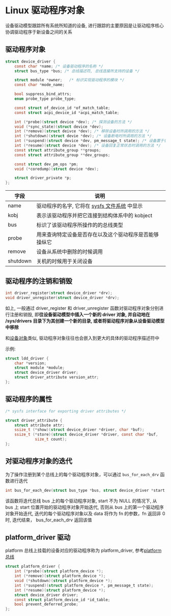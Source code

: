 # Linux 驱动程序对象

设备驱动模型跟踪所有系统所知道的设备, 进行跟踪的主要原因是让驱动程序核心协调驱动程序于新设备之间的关系

## 驱动程序对象

```c
struct device_driver {
    const char *name; /* 设备驱动程序的名称 */
    struct bus_type *bus; /* 总线描述符, 总线连接所支持的设备 */

    struct module *owner;   /* 标识实现驱动程序的模块 */
    const char *mode_name;

    bool suppress_bind_attrs;
    enum probe_type probe_type;

    const struct of_device_id *of_match_table;
    const struct acpi_device_id *acpi_match_table;

    int (*probe)(struct device *dev); /* 探测设备的方法 */
    void (*sync_state)(struct device *dev);
    int (*remove)(struct deivce *dev); /* 移除设备时所调用的方法 */
    int (*shutdown)(struct devie *dev); /* 设备断电时所调用的方法 */
    int (*suspend)(struct device *dev, pm_message_t state); /* 设备置于低功耗状态时调用的方法 */
    int (*resume)(struct device *dev); /* 设备回复正常状态时调用的方法 */
    const struct attribute_group **groups;
    const struct attribute_group **dev_groups;

    const struct dev_pm_ops *pm;
    void (*coredump)(struct device *dev);

    struct driver_private *p;
};

```

| 字段       | 说明                                                |
| ---------- | ----------------------------------------------------|
| name       | 驱动程序的名字, 它将在 [sysfs 文件系统](../fs/specialfs.md#sysfs) 中显示 |
| kobj       | 表示该驱动程序并把它连接到结构体系中的 kobject |
| bus        | 标识了该驱动程序所操作的的总线类型 |
| probe      | 用来查询特定设备是否存在以及这个驱动程序是否能够操纵它 |
| remove     | 设备从系统中删除的时候调用 |
| shutdown   | 关机的时候用于关闭设备 |


## 驱动程序的注销和销毁

```c
int driver_register(struct device_driver *drv);
void driver_unregister(struct device_driver *drv);
```

如上, 一般通过 driver_register 和 driver_unregister 函数对驱动程序对象分别进行注册和销毁, 即**往设备驱动模型中插入一个新的 driver 对象, 并自动地在 /sys/drivers 目录下为其创建一个新的目录, 或者将驱动程序对象从设备驱动模型中移除**

和[设备对象](./device.md)类似, 驱动程序对象往往也会嵌入到更大的具体的驱动程序描述符中

示例:

```c
struct ldd_driver {
    char *version;
    struct module *module;
    struct device_driver driver;
    struct driver_attribute version_attr;
};
```

## 驱动程序的属性


```c
/* sysfs interface for exporting driver attributes */

struct driver_attribute {
    struct attribute attr;
    ssize_t (*show)(struct device_driver *driver, char *buf);
    ssize_t (*store)(struct device_driver *driver, const char *buf,
             size_t count);
};
```

## 对驱动程序对象的迭代

为了操作注册到某个总线上的每个驱动程序对象，可以通过 `bus_for_each_drv` 函数进行迭代

```c
int bus_for_each_dev(struct bus_type *bus, struct device_driver *start, void *data, int (*fn)(struct device_driver *, void *));
```

该函数将迭代总线 bus 上的每个驱动程序对象, start 不为 NULL 的情况下, 从 bus 上 start 位置开始的驱动程序对象开始迭代, 否则从 bus 上的第一个驱动程序对象开始迭代, 迭代的每个驱动程序对象以及 data 将作为 fn 的参数，fn 返回非 0 时, 迭代结束， bus_for_each_drv 返回该值


## platform_driver 驱动

platform 总线上挂载的设备对应的驱动程序称为 platform_driver, 参考[platform 总线](./bus_type.md#platform_bus)

```c
struct platform_driver {
    int (*probe)(struct platform_device *);
    int (*remove)(struct platform_device *);
    void (*shutdown)(struct platform_device *);
    int (*suspend)(struct platform_device *, pm_message_t state);
    int (*resume)(struct platform_device *);
    struct device_driver driver;
    const struct platform_device_id *id_table;
    bool prevent_deferred_probe;
};
```
